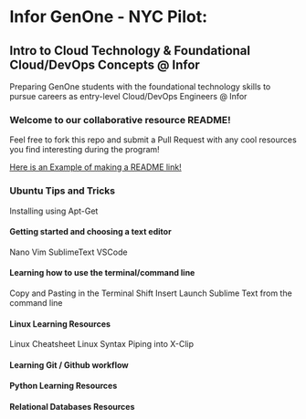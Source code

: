 # Infor GenOne - NYC Pilot: 
## Intro to Cloud Technology & Foundational Cloud/DevOps Concepts @ Infor
Preparing GenOne students with the foundational technology skills to pursue careers as entry-level Cloud/DevOps Engineers @ Infor


### Welcome to our collaborative resource README!

Feel free to fork this repo and submit a Pull Request with any cool resources you find interesting during the program! 

[Here is an Example of making a README link!](https://wwww.linkedin.com/in/cameronflowers13)

### Ubuntu Tips and Tricks

Installing using Apt-Get 


#### Getting started and choosing a text editor 

Nano
Vim
SublimeText
VSCode

#### Learning how to use the terminal/command line

Copy and Pasting in the Terminal
Shift Insert
Launch Sublime Text from the command line


#### Linux Learning Resources

Linux Cheatsheet
Linux Syntax
Piping into X-Clip




#### Learning Git / Github workflow





#### Python Learning Resources




#### Relational Databases Resources


